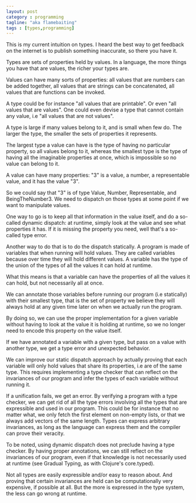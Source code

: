 ```yaml
---
layout: post
category : programming
tagline: "aka flamebaiting"
tags : [types,programming]
---
```


This is my current intuition on types. I heard the best way to get
feedback on the internet is to publish something inaccurate, so there
you have it.

<!-- more -->

Types are sets of properties held by values. In a language, the more
things you have that are values, the richer your types are.

Values can have many sorts of properties: all values that are numbers
can be added together, all values that are strings can be
concatenated, all values that are functions can be invoked.

A type could be for instance "all values that are printable". Or even
"all values that are values". One could even devise a type that cannot
contain any value, i.e "all values that are not values".

A type is large if many values belong to it, and is small when few
do. The larger the type, the smaller the sets of properties it
represents.

The largest type a value can have is the type of having no particular
property, so all values belong to it, whereas the smallest type is the
type of having all the imaginable properties at once, which is
impossible so no value can belong to it.

A value can have many properties: "3" is a value, a number, a
representable value, and it has the value "3".

So we could say that "3" is of type Value, Number, Representable, and
BeingTheNumber3. We need to dispatch on those types at some point if
we want to manipulate values.

One way to go is to keep all that information in the value itself, and
do a so-called dynamic dispatch: at runtime, simply look at the value
and see what properties it has. If it is missing the property you
need, well that's a so-called type error.

Another way to do that is to do the dispatch statically. A program is
made of variables that when running will hold values. They are called
variables because over time they will hold different values. A
variable has the type of the union of the types of all the values it
can hold at runtime.

What this means is that a variable can have the properties of all the
values it can hold, but not necessarily all at once.

We can annotate those variables before running our program (i.e
statically) with their smallest type, that is the set of property we
believe they will always hold at any given time later on when we
actually run the program.

By doing so, we can use the proper implementation for a given variable
without having to look at the value it is holding at runtime, so we no
longer need to encode this property on the value itself.

If we have annotated a variable with a given type, but pass on a value
with another type, we get a type error and unexpected behavior.

We can improve our static dispatch approach by actually proving that
each variable will only hold values that share its properties, i.e are
of the same type. This requires implementing a type checker that can
reflect on the invariances of our program and infer the types of each
variable without running it.

If a unification fails, we get an error. By verifying a program with a
type checker, we can get rid of all the type errors involving all the
types that are expressible and used in our program. This could be for
instance that no matter what, we only fetch the first element on
non-empty lists, or that we always add vectors of the same
length. Types can express arbitrary invariances, as long as the
language can express them and the compiler can prove their veracity.

To be noted, using dynamic dispatch does not preclude having a type
checker. By having proper annotations, we can still reflect on the
invariances of our program, even if that knowledge is not necessarily
used at runtime (see Gradual Typing, as with Clojure's core.typed).

Not all types are easily expressible and/or easy to reason about. And
proving that certain invariances are held can be computationally very
expensive, if possible at all. But the more is expressed in the type
system, the less can go wrong at runtime.
